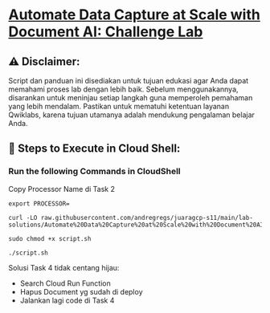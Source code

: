 # [Automate Data Capture at Scale with Document AI: Challenge Lab](https://www.cloudskillsboost.google/course_templates/674/labs/503651)

## ⚠️ **Disclaimer:**
Script dan panduan ini disediakan untuk tujuan edukasi agar Anda dapat memahami proses lab dengan lebih baik. Sebelum menggunakannya, disarankan untuk meninjau setiap langkah guna memperoleh pemahaman yang lebih mendalam. Pastikan untuk mematuhi ketentuan layanan Qwiklabs, karena tujuan utamanya adalah mendukung pengalaman belajar Anda.

## 🚀 **Steps to Execute in Cloud Shell:**
### Run the following Commands in CloudShell

Copy Processor Name di Task 2
```
export PROCESSOR=
```
```
curl -LO raw.githubusercontent.com/andregregs/juaragcp-s11/main/lab-solutions/Automate%20Data%20Capture%20at%20Scale%20with%20Document%20AI%20Challenge%20Lab/script.sh

sudo chmod +x script.sh

./script.sh

```
Solusi Task 4 tidak centang hijau:
* Search Cloud Run Function
* Hapus Document yg sudah di deploy
* Jalankan lagi code di Task 4
